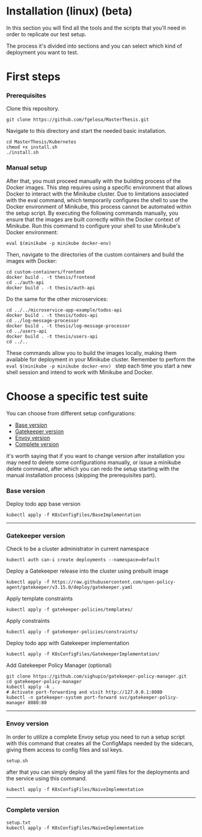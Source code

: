 # Installation (linux) (beta)
In this section you will find all the tools and the scripts that you'll need in order to replicate our test setup.

The process it's divided into sections and you can select which kind of deployment you want to test.

# First steps
### Prerequisites
Clone this repository.
```
git clone https://github.com/fgelosa/MasterThesis.git
```
Navigate to this directory and start the needed basic installation.
```
cd MasterThesis/Kubernetes
chmod +x install.sh
./install.sh
```
### Manual setup
After that, you must proceed manually with the building process of the Docker images. This step requires using a specific environment that allows Docker to interact with the Minikube cluster. Due to limitations associated with the eval command, which temporarily configures the shell to use the Docker environment of Minikube, this process cannot be automated within the setup script. By executing the following commands manually, you ensure that the images are built correctly within the Docker context of Minikube.
Run this command to configure your shell to use Minikube's Docker environment:
```
eval $(minikube -p minikube docker-env)
```
Then, navigate to the directories of the custom containers and build the images with Docker:
```
cd custom-containers/frontend
docker build . -t thesis/frontend
cd ../auth-api
docker build . -t thesis/auth-api
```
Do the same for the other microservices:
```
cd ../../microservice-app-example/todos-api
docker build . -t thesis/todos-api
cd ../log-message-processor
docker build . -t thesis/log-message-processor
cd ../users-api
docker build . -t thesis/users-api
cd ../..
```
These commands allow you to build the images locally, making them available for deployment in your Minikube cluster. Remember to perform the `eval $(minikube -p minikube docker-env)
` step each time you start a new shell session and intend to work with Minikube and Docker.

# Choose a specific test suite
You can choose from different setup configurations:
- [Base version](#base-version)
- [Gatekeeper version](#gatekeeper-version)
- [Envoy version](#envoy-version)
- [Complete version](#complete-version)

it's worth saying that if you want to change version after installation you may need to delete some configurations manually, or issue a minikube delete command, after which you can redo the setup starting with the manual installation process (skipping the prerequisites part).

### Base version
Deploy todo app base version
```
kubectl apply -f K8sConfigFiles/BaseImplementation
```
---

### Gatekeeper version
Check to be a cluster administrator in current namespace
```
kubectl auth can-i create deployments --namespace=default
```
Deploy a Gatekeeper release into the cluster using prebuilt image
```
kubectl apply -f https://raw.githubusercontent.com/open-policy-agent/gatekeeper/v3.15.0/deploy/gatekeeper.yaml
```
Apply template constraints
```
kubectl apply -f gatekeeper-policies/templates/
```
Apply constraints
```
kubectl apply -f gatekeeper-policies/constraints/
```
Deploy todo app with Gatekeeper implementation
```
kubectl apply -f K8sConfigFiles/GatekeeperImplementation/
```
Add Gatekeeper Policy Manager (optional)
```
git clone https://github.com/sighupio/gatekeeper-policy-manager.git
cd gatekeeper-policy-manager
kubectl apply -k .
# Activate port-forwarding and visit http://127.0.0.1:8080
kubectl -n gatekeeper-system port-forward svc/gatekeeper-policy-manager 8080:80
```
---

### Envoy version
In order to utilize a complete Envoy setup you need to run a setup script with this command that creates all the ConfigMaps needed by the sidecars, giving them access to config files and ssl keys.
```
setup.sh
```

after that you can simply deploy all the yaml files for the deployments and the service using this command.
```
kubectl apply -f K8sConfigFiles/NaiveImplementation
```
---

### Complete version
```
setup.txt
kubectl apply -f K8sConfigFiles/NaiveImplementation

```
